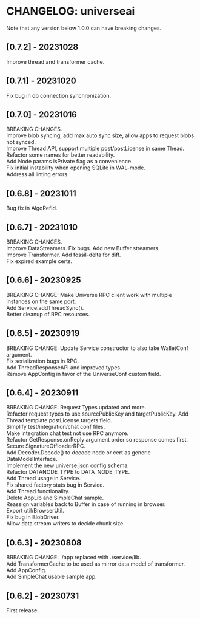 # CHANGELOG: universeai

Note that any version below 1.0.0 can have breaking changes.  

## [0.7.2] - 20231028
Improve thread and transformer cache.  

## [0.7.1] - 20231020
Fix bug in db connection synchronization.  

## [0.7.0] - 20231016
BREAKING CHANGES.  
Improve blob syncing, add max auto sync size, allow apps to request blobs not synced.  
Improve Thread API, support multiple post/postLicense in same Thead.  
Refactor some names for better readability.  
Add Node params isPrivate flag as a convenience.  
Fix initial instability when opening SQLite in WAL-mode.  
Address all linting errors.  

## [0.6.8] - 20231011
Bug fix in AlgoRefId.  

## [0.6.7] - 20231010
BREAKING CHANGES.  
Improve DataStreamers. Fix bugs. Add new Buffer streamers.  
Improve Transformer. Add fossil-delta for diff.  
Fix expired example certs.  

## [0.6.6] - 20230925

BREAKING CHANGE: Make Universe RPC client work with multiple instances on the same port.  
Add Service.addThreadSync().  
Better cleanup of RPC resources.  

## [0.6.5] - 20230919
BREAKING CHANGE: Update Service constructor to also take WalletConf argument.  
Fix serialization bugs in RPC.  
Add ThreadResponseAPI and improved types.  
Remove AppConfig in favor of the UniverseConf custom field.  

## [0.6.4] - 20230911
BREAKING CHANGE: Request Types updated and more.  
Refactor request types to use sourcePublicKey and targetPublicKey.
Add Thread template postLicense.targets field.  
Simplify test/integration/chat conf files.  
Make integration chat test not use RPC anymore.  
Refactor GetResponse.onReply argument order so response comes first.  
Secure SignatureOffloaderRPC.  
Add Decoder.Decode() to decode node or cert as generic DataModelInterface.  
Implement the new universe.json config schema.  
Refactor DATANODE\_TYPE to DATA\_NODE\_TYPE.  
Add Thread usage in Service.  
Fix shared factory stats bug in Service.  
Add Thread functionality.  
Delete AppLib and SimpleChat sample.  
Reassign variables back to Buffer in case of running in browser.  
Export util/BrowserUtil.  
Fix bug in BlobDriver.  
Allow data stream writers to decide chunk size.  

## [0.6.3] - 20230808
BREAKING CHANGE: ./app replaced with ./service/lib.  
Add TransformerCache to be used as mirror data model of transformer.  
Add AppConfig.  
Add SimpleChat usable sample app.  

## [0.6.2] - 20230731
First release.  

